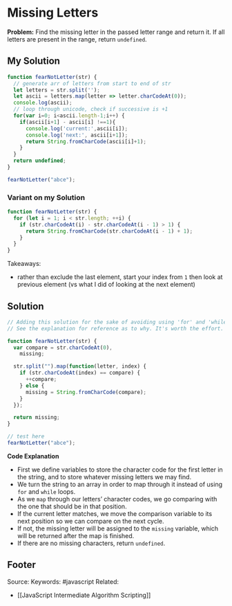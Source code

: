 # Missing Letters
**Problem:** Find the missing letter in the passed letter range and return it. If all letters are present in the range, return `undefined`.

## My Solution
```js
function fearNotLetter(str) {
  // generate arr of letters from start to end of str
  let letters = str.split('');
  let ascii = letters.map(letter => letter.charCodeAt(0));
  console.log(ascii);
  // loop through unicode, check if successive is +1
  for(var i=0; i<ascii.length-1;i++) {
    if(ascii[i+1] - ascii[i] !==1){
      console.log('current:',ascii[i]);
      console.log('next:', ascii[i+1]);
      return String.fromCharCode(ascii[i]+1);
    }
  }
  return undefined;
}

fearNotLetter("abce");
```
### Variant on my Solution
```js
function fearNotLetter(str) {
  for (let i = 1; i < str.length; ++i) {
    if (str.charCodeAt(i) - str.charCodeAt(i - 1) > 1) {
      return String.fromCharCode(str.charCodeAt(i - 1) + 1);
    }
  }
}

```
Takeaways:
- rather than exclude the last element, start your index from `1` then look at previous element (vs what I did of looking at the next element)

## Solution
```js
// Adding this solution for the sake of avoiding using 'for' and 'while' loops.
// See the explanation for reference as to why. It's worth the effort.

function fearNotLetter(str) {
  var compare = str.charCodeAt(0),
    missing;

  str.split("").map(function(letter, index) {
    if (str.charCodeAt(index) == compare) {
      ++compare;
    } else {
      missing = String.fromCharCode(compare);
    }
  });

  return missing;
}

// test here
fearNotLetter("abce");
```
**Code Explanation**
- First we define variables to store the character code for the first letter in the string, and to store whatever missing letters we may find.
- We turn the string to an array in order to map through it instead of using `for` and `while` loops.
- As we `map` through our letters’ character codes, we go comparing with the one that should be in that position.
- If the current letter matches, we move the comparison variable to its next position so we can compare on the next cycle.
- If not, the missing letter will be assigned to the `missing` variable, which will be returned after the map is finished.
- If there are no missing characters, return `undefined`.

Footer
---
Source:
Keywords: #javascript 
Related:
- [[JavaScript Intermediate Algorithm Scripting]]